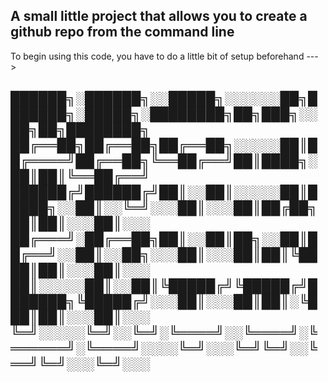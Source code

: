 A small little project that allows you to create a github repo from the command line
----------------------------------------------------------------------------------------
To begin using this code, you have to do a little bit of setup beforehand --->

██████╗░██████╗░░█████╗░░░░░░██╗███████╗░█████╗░████████╗██╗███╗░░██╗██╗████████╗
██╔══██╗██╔══██╗██╔══██╗░░░░░██║██╔════╝██╔══██╗╚══██╔══╝██║████╗░██║██║╚══██╔══╝
██████╔╝██████╔╝██║░░██║░░░░░██║█████╗░░██║░░╚═╝░░░██║░░░██║██╔██╗██║██║░░░██║░░░
██╔═══╝░██╔══██╗██║░░██║██╗░░██║██╔══╝░░██║░░██╗░░░██║░░░██║██║╚████║██║░░░██║░░░
██║░░░░░██║░░██║╚█████╔╝╚█████╔╝███████╗╚█████╔╝░░░██║░░░██║██║░╚███║██║░░░██║░░░
╚═╝░░░░░╚═╝░░╚═╝░╚════╝░░╚════╝░╚══════╝░╚════╝░░░░╚═╝░░░╚═╝╚═╝░░╚══╝╚═╝░░░╚═╝░░░
-----------------------------------------------------------------------------------------




